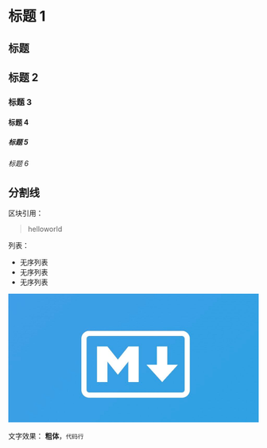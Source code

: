 # 标题 1

## 标题

## 标题 2

### 标题 3

#### 标题 4

##### 标题 5

###### 标题 6

## 分割线

区块引用：

> helloworld

列表：

- 无序列表
- 无序列表
- 无序列表

![图片](./images/md.jpg)

文字效果：
**粗体**，`代码行`
